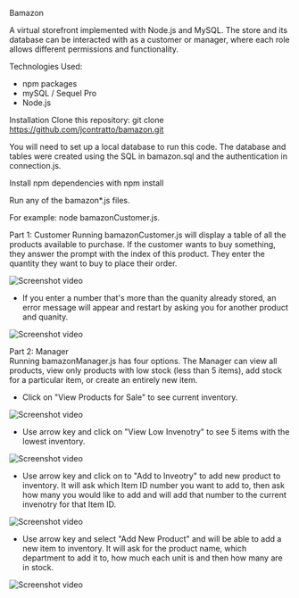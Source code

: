 Bamazon 

A virtual storefront implemented with Node.js and MySQL. The store and its database can be interacted with as a customer or manager, where each role allows different permissions and functionality.

Technologies Used:
* npm packages
* mySQL / Sequel Pro
* Node.js

Installation
Clone this repository: git clone https://github.com/jcontratto/bamazon.git

You will need to set up a local database to run this code. The database and tables were created using the SQL in bamazon.sql and the authentication in connection.js. 

Install npm dependencies with npm install

Run any of the bamazon*.js files.

For example: node bamazonCustomer.js.

Part 1: Customer 
Running bamazonCustomer.js will display a table of all the products available to purchase. If the customer wants to buy something, they answer the prompt with the index of this product. They enter the quantity they want to buy to place their order.

![Screenshot video](https://github.com/jcontratto/bamazon/bamazonCustomer.gif)

* If you enter a number that's more than the quanity already stored, an error message will appear and restart by asking you for another product and quanity.

![Screenshot video](https://C:/Users/johnm/Desktop/bamazon/bamazonCustomer.gif)


Part 2: Manager  
Running bamazonManager.js has four options. The Manager can view all products, view only products with low stock (less than 5 items), add stock for a particular item, or create an entirely new item.

* Click on "View Products for Sale" to see current inventory.

![Screenshot video](https://github.com/jcontratto/bamazonManager.gif)

* Use arrow key and click on "View Low Invenotry" to see 5 items with the lowest inventory.

![Screenshot video](https://github.com/jcontratto/bamazonManager.gif)

* Use arrow key and click on to "Add to Inveotry" to add new product to inventory. It will ask which Item ID number you want to add to, then ask how many you would like to add and will add that number to the current invenotry for that Item ID.

![Screenshot video](https://github.com/jcontratto/bamazonManager.gif)

* Use arrow key and select "Add New Product" and will be able to add a new item to inventory. It will ask for the product name, which department to add it to, how much each unit is and then how many are in stock. 

![Screenshot video](https://github.com/jcontratto/bamazonManager.gif)




